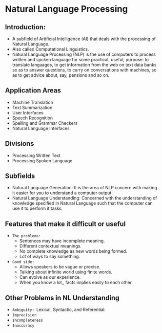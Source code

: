 # Natural Language Processing

## Introduction:
- A subfield of Artificial Intelligence (AI) that deals with the processing of Natural Language.
- Also called Computational Linguistics.
- Natural Language Processing (NLP) is the use of computers to process written and spoken language for some practical, useful, purpose: to translate languages, to get information from the web on text data banks so as to answer questions, to carry on conversations with machines, so as to get advice about, say, pensions and so on.

## Application Areas
- Machine Translation
- Text Summarization
- User Interfaces
- Speech Recognition
- Spelling and Grammar Checkers
- Natural Language Interfaces

## Divisions
- Processing Written Text
- Processing Spoken Language

## Subfields
- Natural Language Generation: It is the area of NLP concern with making it easier for you to understand a computer output.
- Natural Language Understanding: Concerned with the understanding of knowledge specified in Natural Language such that the computer can use it to perform it tasks.

## Features that make it difficult or useful
- `The problems:`
  - Sentences may have incomplete meaning.
  - Different contextual meanings.
  - No complete knowledge as new words being formed.
  - Lot of ways to say something.
- `Good side:`
  - Allows speakers to be vague or precise.
  - Talking about infinite world using finite words.
  - Can evolve as our experience.
  - When you know a lot,, facts implies easily to each other.

## Other Problems in NL Understanding
- `Ambiguity: `Lexical, Syntactic, and Referential.
- `Imprecision`
- `Incompleteness`
- `Inaccuracy`